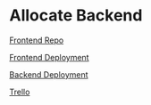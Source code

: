 # Allocate Backend

[Frontend Repo](https://github.com/Scheiber/allocate)

[Frontend Deployment](https://allocate.netlify.app/)

[Backend Deployment](https://allocate-backend.herokuapp.com/)

[Trello](https://trello.com/b/WoO8fMbp/allocate)